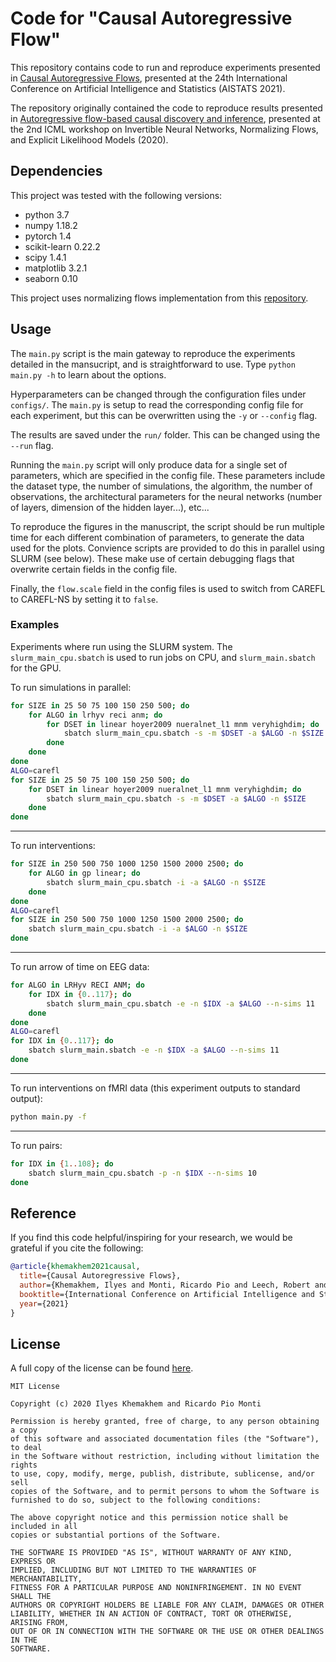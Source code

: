 # Code for "Causal Autoregressive Flow"

This repository contains code to run and reproduce experiments presented in [Causal Autoregressive Flows](https://arxiv.org/abs/2011.02268),
presented at the 24th International Conference on Artificial Intelligence and Statistics (AISTATS 2021).

The repository originally contained the code to reproduce results presented in [Autoregressive flow-based causal discovery and inference](https://arxiv.org/abs/2007.09390),
presented at the 2nd ICML workshop on Invertible Neural Networks,
Normalizing Flows, and Explicit Likelihood Models (2020).



## Dependencies
This project was tested with the following versions:

- python 3.7
- numpy 1.18.2
- pytorch 1.4
- scikit-learn 0.22.2
- scipy 1.4.1
- matplotlib 3.2.1
- seaborn 0.10

This project uses normalizing flows implementation from this [repository](https://github.com/karpathy/pytorch-normalizing-flows).

## Usage

The `main.py` script is the main gateway to reproduce the experiments detailed in the mansucript, and is straightforward
to use. Type `python main.py -h` to learn about the options.

Hyperparameters can be changed through the configuration files under `configs/`.
The `main.py` is setup to read the corresponding config file for each experiment, but this can be overwritten using the
`-y` or `--config` flag.

The results are saved under the `run/` folder. This can be changed using the `--run` flag.

Running the `main.py` script will only produce data for a single set of parameters, which are specified in the config file.
These parameters include the dataset type, the number of simulations, the algorithm, the number of observations, the architectural parameters for the neural networks (number of layers, dimension of the hidden layer...), etc...

To reproduce the figures in the manuscript, the script should be run multiple time for each different combination of parameters, to generate the data used for the plots.
Convience scripts are provided to do this in parallel using SLURM (see below). These make use of certain debugging flags that overwrite certain fields in the config file.

Finally, the `flow.scale` field in the config files is used to switch from CAREFL to CAREFL-NS by setting it to `false`.


### Examples
Experiments where run using the SLURM system. The `slurm_main_cpu.sbatch` is used to run jobs on CPU, and
 `slurm_main.sbatch` for the GPU.

To run simulations in parallel:
```bash
for SIZE in 25 50 75 100 150 250 500; do
    for ALGO in lrhyv reci anm; do
        for DSET in linear hoyer2009 nueralnet_l1 mnm veryhighdim; do
            sbatch slurm_main_cpu.sbatch -s -m $DSET -a $ALGO -n $SIZE
        done
    done
done
ALGO=carefl
for SIZE in 25 50 75 100 150 250 500; do
    for DSET in linear hoyer2009 nueralnet_l1 mnm veryhighdim; do
        sbatch slurm_main_cpu.sbatch -s -m $DSET -a $ALGO -n $SIZE
    done
done

```

___
To run interventions:
```bash
for SIZE in 250 500 750 1000 1250 1500 2000 2500; do
    for ALGO in gp linear; do
        sbatch slurm_main_cpu.sbatch -i -a $ALGO -n $SIZE
    done
done
ALGO=carefl
for SIZE in 250 500 750 1000 1250 1500 2000 2500; do
    sbatch slurm_main_cpu.sbatch -i -a $ALGO -n $SIZE
done
```

___
To run arrow of time on EEG data:
```bash
for ALGO in LRHyv RECI ANM; do
    for IDX in {0..117}; do
        sbatch slurm_main_cpu.sbatch -e -n $IDX -a $ALGO --n-sims 11
    done
done
ALGO=carefl
for IDX in {0..117}; do
    sbatch slurm_main.sbatch -e -n $IDX -a $ALGO --n-sims 11
done
```

___
To run interventions on fMRI data (this experiment outputs to standard output):
```bash
python main.py -f
```

___
To run pairs:
```bash
for IDX in {1..108}; do
    sbatch slurm_main_cpu.sbatch -p -n $IDX --n-sims 10
done
```


## Reference

If you find this code helpful/inspiring for your research, we would be grateful if you cite the following:

```bib
@article{khemakhem2021causal,
  title={Causal Autoregressive Flows},
  author={Khemakhem, Ilyes and Monti, Ricardo Pio and Leech, Robert and Hyv{\"a}rinen, Aapo},
  booktitle={International Conference on Artificial Intelligence and Statistics},
  year={2021}
}
```


## License
A full copy of the license can be found [here](LICENSE).

```
MIT License

Copyright (c) 2020 Ilyes Khemakhem and Ricardo Pio Monti

Permission is hereby granted, free of charge, to any person obtaining a copy
of this software and associated documentation files (the "Software"), to deal
in the Software without restriction, including without limitation the rights
to use, copy, modify, merge, publish, distribute, sublicense, and/or sell
copies of the Software, and to permit persons to whom the Software is
furnished to do so, subject to the following conditions:

The above copyright notice and this permission notice shall be included in all
copies or substantial portions of the Software.

THE SOFTWARE IS PROVIDED "AS IS", WITHOUT WARRANTY OF ANY KIND, EXPRESS OR
IMPLIED, INCLUDING BUT NOT LIMITED TO THE WARRANTIES OF MERCHANTABILITY,
FITNESS FOR A PARTICULAR PURPOSE AND NONINFRINGEMENT. IN NO EVENT SHALL THE
AUTHORS OR COPYRIGHT HOLDERS BE LIABLE FOR ANY CLAIM, DAMAGES OR OTHER
LIABILITY, WHETHER IN AN ACTION OF CONTRACT, TORT OR OTHERWISE, ARISING FROM,
OUT OF OR IN CONNECTION WITH THE SOFTWARE OR THE USE OR OTHER DEALINGS IN THE
SOFTWARE.
```



